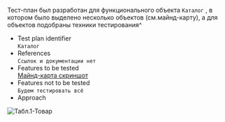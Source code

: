 Тест-план был разработан для функционального объекта `Каталог` , в котором было выделено несколько объектов (см.майнд-карту), а для объектов подобраны техники тестирования^

+ Test plan identifier						
 `Каталог`				
+ References						
 `Ссылок и документации нет`						
+ Features to be tested						
 [Майнд-карта скриншот](https://mega.nz/file/tmp2zBpS#mLe8K6nEHtCawjr0Rxa2MLq2pl9oqcwfc4e7fao7XQ8)
+ Features not to be tested					
 `Будем тестировать всё`
+ Approach

![Табл.1-Товар](https://mega.nz/file/V2QGlTrB#fhnKxBwq55u2frlJTk7MlGacuOFvwI4w9Sa1TYh-O3s)
